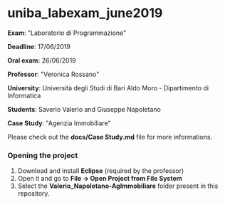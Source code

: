 # uniba_labexam_june2019

**Exam**: "Laboratorio di Programmazione"

**Deadline**: 17/06/2019

**Oral exam:**  26/06/2019



**Professor**: "Veronica Rossano"

**University**: Università degli Studi di Bari Aldo Moro - Dipartimento di Informatica



**Students**: Saverio Valerio and Giuseppe Napoletano



**Case Study**:  "Agenzia Immobiliare"

Please check out the **docs/Case Study.md** file for more informations.



### Opening the project

1. Download and install **Eclipse** (required by the professor)
2. Open it and go to **File -> Open Project from File System**
3. Select the **Valerio_Napoletano-AgImmobiliare** folder present in this repository.

